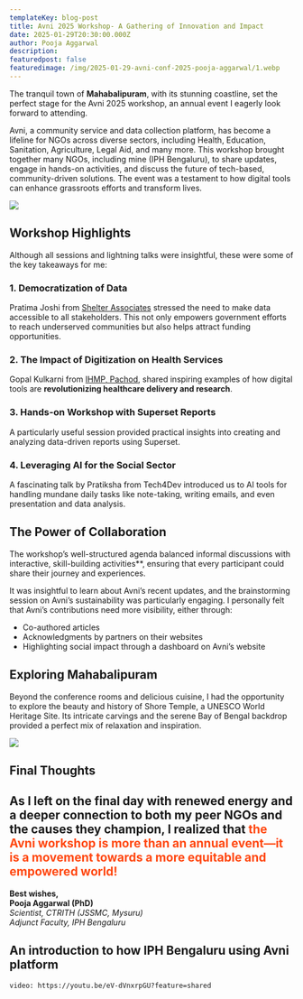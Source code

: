 ```yaml
---
templateKey: blog-post
title: Avni 2025 Workshop- A Gathering of Innovation and Impact
date: 2025-01-29T20:30:00.000Z
author: Pooja Aggarwal
description:
featuredpost: false
featuredimage: /img/2025-01-29-avni-conf-2025-pooja-aggarwal/1.webp
---
```




The tranquil town of **Mahabalipuram**, with its stunning coastline, set the perfect stage for the Avni 2025 workshop, an annual event I eagerly look forward to attending.  

Avni, a community service and data collection platform, has become a lifeline for NGOs across diverse sectors, including Health, Education, Sanitation, Agriculture, Legal Aid, and many more. This workshop brought together many NGOs, including mine (IPH Bengaluru), to share updates, engage in hands-on activities, and discuss the future of tech-based, community-driven solutions. The event was a testament to how digital tools can enhance grassroots efforts and transform lives.  

<div style="width: 70%">
    <img src="/img/2025-01-29-avni-conf-2025-pooja-aggarwal/1.webp">
</div><p align="center"><i></i></p>


## Workshop Highlights  

Although all sessions and lightning talks were insightful, these were some of the key takeaways for me:  

### **1. Democratization of Data**  
Pratima Joshi from [Shelter Associates](https://shelter-associates.org/) stressed the need to make data accessible to all stakeholders. This not only empowers government efforts to reach underserved communities but also helps attract funding opportunities.  

### **2. The Impact of Digitization on Health Services**  
Gopal Kulkarni from [IHMP, Pachod](https://www.ihmp.org/), shared inspiring examples of how digital tools are **revolutionizing healthcare delivery and research**.  

### **3. Hands-on Workshop with Superset Reports**  
A particularly useful session provided practical insights into creating and analyzing data-driven reports using Superset.

### **4. Leveraging AI for the Social Sector**  
A fascinating talk by Pratiksha from Tech4Dev introduced us to AI tools for handling mundane daily tasks like note-taking, writing emails, and even presentation and data analysis.  

## The Power of Collaboration  

The workshop’s well-structured agenda balanced informal discussions with interactive, skill-building activities**, ensuring that every participant could share their journey and experiences.  

It was insightful to learn about Avni’s recent updates, and the brainstorming session on Avni’s sustainability was particularly engaging. I personally felt that Avni’s contributions need more visibility, either through:  

- Co-authored articles
- Acknowledgments by partners on their websites
- Highlighting social impact through a dashboard on Avni’s website

## Exploring Mahabalipuram  

Beyond the conference rooms and delicious cuisine, I had the opportunity to explore the beauty and history of Shore Temple, a UNESCO World Heritage Site. Its intricate carvings and the serene Bay of Bengal backdrop provided a perfect mix of relaxation and inspiration.

<div style="width: 40%">
    <img src="/img/2025-01-29-avni-conf-2025-pooja-aggarwal/2.webp">
</div><p align="center"><i></i></p>

## Final Thoughts  
As I left on the final day with renewed energy and a deeper connection to both my peer NGOs and the causes they champion, I realized that <span style="color:#ff470f">the Avni workshop is more than an annual event—it is a movement towards a more equitable and empowered world!</span>
---  

**Best wishes,**  
**Pooja Aggarwal (PhD)**  
*Scientist, CTRITH (JSSMC, Mysuru)*  
*Adjunct Faculty, IPH Bengaluru*  





## An introduction to how IPH Bengaluru using Avni platform
`video: https://youtu.be/eV-dVnxrpGU?feature=shared`
